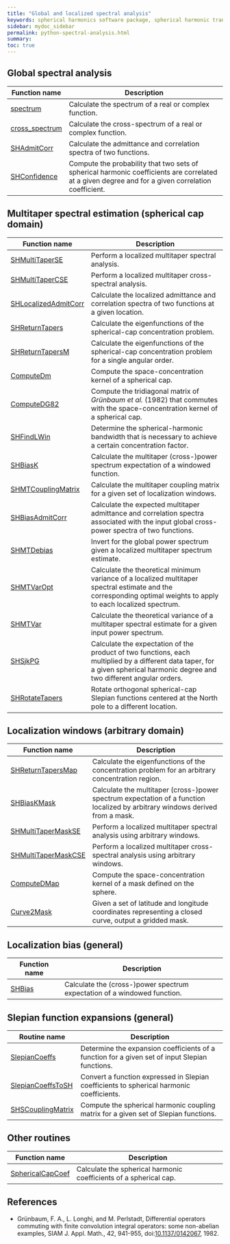 ```yaml
---
title: "Global and localized spectral analysis"
keywords: spherical harmonics software package, spherical harmonic transform, legendre functions, multitaper spectral analysis, fortran, Python, gravity, magnetic field
sidebar: mydoc_sidebar
permalink: python-spectral-analysis.html
summary: 
toc: true
---
```


<style>
table:nth-of-type(n) {
    display:table;
    width:100%;
}
table:nth-of-type(n) th:nth-of-type(2) {
    width:75%;
}
</style>

## Global spectral analysis

| Function name | Description |
| ------------- | ----------- |
| [spectrum](spectrum.html) | Calculate the spectrum of a real or complex function. |
| [cross_spectrum](cross_spectrum.html) | Calculate the cross-spectrum of a real or complex function. |
| [SHAdmitCorr](pyshadmitcorr.html) | Calculate the admittance and correlation spectra of two functions. |
| [SHConfidence](pyshconfidence.html) | Compute the probability that two sets of spherical harmonic coefficients are correlated at a given degree and for a given correlation coefficient. |

## Multitaper spectral estimation (spherical cap domain)

| Function name | Description |
| ------------- | ----------- |
| [SHMultiTaperSE](pyshmultitaperse.html) | Perform a localized multitaper spectral analysis. |
| [SHMultiTaperCSE](pyshmultitapercse.html) | Perform a localized multitaper cross-spectral analysis. |
| [SHLocalizedAdmitCorr](pyshlocalizedadmitcorr.html) | Calculate the localized admittance and correlation spectra of two functions at a given location. |
| [SHReturnTapers](pyshreturntapers.html) | Calculate the eigenfunctions of the spherical-cap concentration problem. |
| [SHReturnTapersM](pyshreturntapersm.html) | Calculate the eigenfunctions of the spherical-cap concentration problem for a single angular order. |
| [ComputeDm](pycomputedm.html) | Compute the space-concentration kernel of a spherical cap. |
| [ComputeDG82](pycomputedg82.html) | Compute the tridiagonal matrix of *Gr&uuml;nbaum et al.* (1982) that commutes with the space-concentration kernel of a spherical cap. |
| [SHFindLWin](pyshfindlwin.html) | Determine the spherical-harmonic bandwidth that is necessary to achieve a certain concentration factor. |
| [SHBiasK](pyshbiask.html) | Calculate the multitaper (cross-)power spectrum expectation of a windowed function. |
| [SHMTCouplingMatrix](pyshmtcouplingmatrix.html) | Calculate the multitaper coupling matrix for a given set of localization windows. |
| [SHBiasAdmitCorr](pyshbiasadmitcorr.html) | Calculate the expected multitaper admittance and correlation spectra associated with the input global cross-power spectra of two functions. |
| [SHMTDebias](pyshmtdebias.html) | Invert for the global power spectrum given a localized multitaper spectrum estimate. |
| [SHMTVarOpt](pyshmtvaropt.html) | Calculate the theoretical minimum variance of a localized multitaper spectral estimate and the corresponding optimal weights to apply to each localized spectrum. |
| [SHMTVar](pyshmtvar.html) | Calculate the theoretical variance of a multitaper spectral estimate for a given input power spectrum. |
| [SHSjkPG](pyshsjkpg.html) | Calculate the expectation of the product of two functions, each multiplied by a different data taper, for a given spherical harmonic degree and two different angular orders. |
| [SHRotateTapers](pyshrotatetapers.html) | Rotate orthogonal spherical-cap Slepian functions centered at the North pole to a different location. |

## Localization windows (arbitrary domain)

| Function name | Description |
| ------------- | ----------- |
| [SHReturnTapersMap](pyshreturntapersmap.html) | Calculate the eigenfunctions of the concentration problem for an arbitrary concentration region. |
| [SHBiasKMask](pyshbiaskmask.html) | Calculate the multitaper (cross-)power spectrum expectation of a function localized by arbitrary windows derived from a mask. |
| [SHMultiTaperMaskSE](pyshmultitapermaskse.html) | Perform a localized multitaper spectral analysis using arbitrary windows. |
| [SHMultiTaperMaskCSE](pyshmultitapermaskcse.html) | Perform a localized multitaper cross-spectral analysis using arbitrary windows. |
| [ComputeDMap](pycomputedmap.html) | Compute the space-concentration kernel of a mask defined on the sphere. |
| [Curve2Mask](pycurve2mask.html) | Given a set of latitude and longitude coordinates representing a closed curve, output a gridded mask. |

## Localization bias (general)

| Function name | Description |
| ------------- | ----------- |
| [SHBias](pyshbias.html) | Calculate the (cross-)power spectrum expectation of a windowed function. |

## Slepian function expansions (general)

| Routine name | Description |
| ------------ | ----------- |
| [SlepianCoeffs](pyslepiancoeffs.html) | Determine the expansion coefficients of a function for a given set of input Slepian functions. |
| [SlepianCoeffsToSH](pyslepiancoeffstosh.html) | Convert a function expressed in Slepian coefficients to spherical harmonic coefficients. |
| [SHSCouplingMatrix](pyshscouplingmatrix.html) | Compute the spherical harmonic coupling matrix for a given set of Slepian functions. |

## Other routines

| Function name | Description |
| ------------- | ----------- |
| [SphericalCapCoef](pysphericalcapcoef.html) | Calculate the spherical harmonic coefficients of a spherical cap.|

## References

* Grünbaum, F. A., L. Longhi, and M. Perlstadt, Differential operators commuting with finite convolution integral operators: some non-abelian examples, SIAM J. Appl. Math., 42, 941-955, doi:[10.1137/0142067](https://doi.org/10.1137/0142067), 1982.

